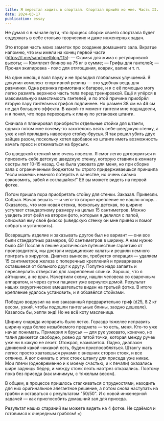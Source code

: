 ```yaml
---
title: Я перестал ходить в спортзал. Спортзал пришёл ко мне. Часть II.
date: 2024-03-17
publication: essay
---
```

Не думал я в начале пути, что процесс сборки своего спортзала будет содержать в себе столько творческих и даже инженерных задач.

Это вторая часть моих заметок про создание домашнего зала. Вкратце напомню, что мы имели на конец первой части (https://t.me/sanchpetblog/115):
— Скамья для жима с регулировкой высоты;
— Комплект блинов на 75 кг в сумме;
— Грифы для гантелей;
— Прочая экипировка - пояс для отягощения, коврик, валик и т. п. 

На один месяц я взял паузу и не проводил глобальных улучшений. Я докупил комплект спортивной резины — это удобная вещь для разминки. Одна резинка примотана к батарее, и я с её помощью могу легко размять верхнюю часть тела перед тренировкой. Ещё я упёрся в максимальную вместимость гантелей, и по этой причине приобрёл вторую пару гантельных грифов подлиннее. Но размен 38 см на 46 см не дал большого эффекта. В какой-то момент гантели мне поднадоели, и я понял, что пора переходить к плану по установке штанги.

Сначала я планировал приобрести отдельные стойки для штанги, однако потом мне почему-то захотелось взять себе шведскую стенку, а уже к ней приладить навесную стойку-брусья. Я так решил убить двух зайцев разом, поскольку хотел вдобавок ко штанге иметь возможность качать пресс и отжиматься на брусьях. 

Со шведской стенкой мне очень повезло. Я смог легко договориться и присвоить себе детскую шведскую стенку, которую ставили в комнату сестры лет 10-15 назад. Она была узковата для меня, но при сборке зала с ограниченным бюджетом ты строго придерживаешься принципа "если можешь немного потерять в качестве, но очень сильно сэкономить, забей и соглашайся!" Её вы можете видеть на первой фотке.

Потом пришла пора приобретать стойку для стенки. Заказал. Привезли. Собрал. Начал вешать — и чего-то второе крепление не нашло опору... Оказалось, что моя новая стенка, поскольку детская, по ширине уступает стандартному размеру на целых 15 сантиметров. Можно увидеть этот фейл на втором фото, которым я делился с папой, описывая ему своё фиаско (шведскую стенку он мне привёз и помог собрать и установить). 

Возвращать изделие и заказывать другое был не вариант — они все были стандартных размеров, 60 сантиметров в ширину. А нам нужно было 45! Послав в пешее эротическое путешествие гарантию от производителя, мы достали медицинские халаты и решили немного поиграть в хирургов. Диагноз вынесен, требуется операция — удаляем 15 сантиметров железа с поперечных креплений и привариваем оставшееся от больного друг к другу. Попутно надо запаять и пересверлить отверстия для закрепления спинки. Хорошо, что я айтишник, а не врач. Начертили схему, нашли человека со сварочным аппаратом, и через сутки пациент уже вернулся домой. Результат наших хирургических вмешательств виден на третьей фотке. В итоге крепление удалось установить, и я обзавёлся стойками. 

Победно водрузил на них заказанный предварительно гриф (d25, 8.2 кг весом, узкий, чтобы подошли гантельные блины, заодно дешевле). Казалось бы, хеппи энд! Но не всё коту масленица.

Ширину снаряда исправить было легко. Гораздо тяжелее исправить ширину куда более незыблемого предмета — то есть, меня. Кто-то уже начал понимать. Примерил я брусья — для рук узковато, конечно, но талия движется свободно, ровно до пятой точки, которая между ручек уже ни в какую не лезет. Отожрал, называется. Ладно, диапазон движений какой-никакой есть, будем приспособляться. Штангу жать легко: просто хватаешься руками с внешних сторон стоек, и все отлично. А вот снимать с этих стоек штангу для приседа уже никак. Мои плечи (одновременно и к моему счастью, и к печали) оказались шире задницы бёдер, и между стоек лезть наотрез отказались. Поэтому пока без приседа (как минимум, с тяжелым весом). 

В общем, в процессе пришлось сталкиваться с трудностями, находить для них оригинальное элегантное решение, а потом снова наступать на грабли и оставаться с результатом "50/50". И с новой инженерной задачей — как приспособить домашний зал для приседа.

Результат наших стараний вы можете видеть на 4 фотке. 
Не сдаёмся и готовимся к очередным граблям! =)